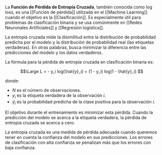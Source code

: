 
La **Función de Pérdida de Entropía Cruzada**, también conocida como log loss, es una [[Función de pérdida]] utilizada en el [[Machine Learning]] cuando el objetivo es la [[Clasificación]]. Es especialmente útil para problemas de clasificación binaria y se usa comúnmente en [[Redes Neuronales Artificiales]] y [[Regresión logística]].

La entropía cruzada mide la disimilitud entre la distribución de probabilidad predicha por el modelo y la distribución de probabilidad real (las etiquetas verdaderas). En otras palabras, busca minimizar la diferencia entre las predicciones del modelo y los datos verdaderos.

La fórmula para la pérdida de entropía cruzada en clasificación binaria es:

$$\Large
L = - y_i log(\hat{y}_i) + (1 - y_i) log(1 - \hat{y}_i)
$$

donde:
- $N$ es el número de observaciones.
- $y_i$ es la etiqueta verdadera de la observación $i$.
- $\hat{y}_i$ es la probabilidad predicha de la clase positiva para la observación $i$.

El objetivo durante el entrenamiento es minimizar esta pérdida. Cuando la predicción del modelo se acerca a la etiqueta verdadera, la pérdida de entropía cruzada se acerca a cero.

La entropía cruzada es una medida de pérdida adecuada cuando queremos tener en cuenta la confianza del modelo en sus predicciones. Los errores de clasificación con alta confianza se penalizan más que los errores con baja confianza.

